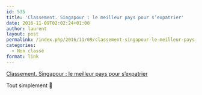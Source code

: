```yaml
---
id: 535
title: 'Classement. Singapour : le meilleur pays pour s’expatrier'
date: 2016-11-09T02:02:24+01:00
author: laurent
layout: post
permalink: /index.php/2016/11/09/classement-singapour-le-meilleur-pays-pour/
categories:
  - Non classé
format: link
---
```

[Classement. Singapour : le meilleur pays pour s’expatrier](http://www.courrierinternational.com/article/classement-singapour-le-meilleur-pays-pour-sexpatrier)

<div class="link_description">
  <p>
    Tout simplement 🙂
  </p>
</div>